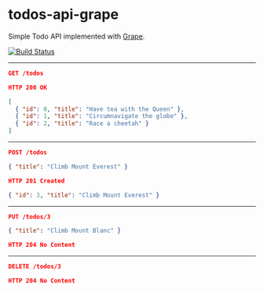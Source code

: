 todos-api-grape
===============

Simple Todo API implemented with [Grape](http://www.ruby-grape.org/).

[![Build Status](https://img.shields.io/travis/amercier/todos-api-grape/master.svg)](https://travis-ci.org/amercier/todos-api-grape)

---

```json
GET /todos
```

```json
HTTP 200 OK

[
  { "id": 0, "title": "Have tea with the Queen" },
  { "id": 1, "title": "Circumnavigate the globe" },
  { "id": 2, "title": "Race a cheetah" }
]
```

---

```json
POST /todos

{ "title": "Climb Mount Everest" }
```

```json
HTTP 201 Created

{ "id": 3, "title": "Climb Mount Everest" }
```

---

```json
PUT /todos/3

{ "title": "Climb Mount Blanc" }
```

```json
HTTP 204 No Content
```

---

```json
DELETE /todos/3
```

```json
HTTP 204 No Content
```

